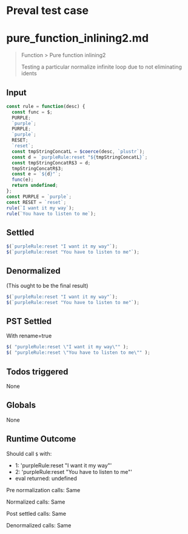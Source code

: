 # Preval test case

# pure_function_inlining2.md

> Function > Pure function inlining2
>
> Testing a particular normalize infinite loop due to not eliminating idents

## Input

`````js filename=intro
const rule = function(desc) {
  const func = $;
  PURPLE;
  `purple`;
  PURPLE;
  `purple`;
  RESET;
  `reset`;
  const tmpStringConcatL = $coerce(desc, `plustr`);
  const d = `purpleRule:reset "${tmpStringConcatL}`;
  const tmpStringConcatR$3 = d;
  tmpStringConcatR$3;
  const e = `${d}"`;
  func(e);
  return undefined;
};
const PURPLE = `purple`;
const RESET = `reset`;
rule(`I want it my way`);
rule(`You have to listen to me`);
`````


## Settled


`````js filename=intro
$(`purpleRule:reset "I want it my way"`);
$(`purpleRule:reset "You have to listen to me"`);
`````


## Denormalized
(This ought to be the final result)

`````js filename=intro
$(`purpleRule:reset "I want it my way"`);
$(`purpleRule:reset "You have to listen to me"`);
`````


## PST Settled
With rename=true

`````js filename=intro
$( "purpleRule:reset \"I want it my way\"" );
$( "purpleRule:reset \"You have to listen to me\"" );
`````


## Todos triggered


None


## Globals


None


## Runtime Outcome


Should call `$` with:
 - 1: 'purpleRule:reset "I want it my way"'
 - 2: 'purpleRule:reset "You have to listen to me"'
 - eval returned: undefined

Pre normalization calls: Same

Normalized calls: Same

Post settled calls: Same

Denormalized calls: Same
